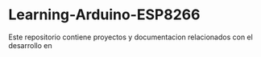 # Learning-Arduino-ESP8266
Este repositorio contiene proyectos y documentacion relacionados con el desarrollo en 

